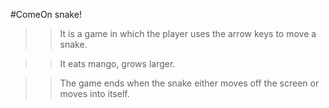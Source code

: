 #ComeOn snake!

>> It is a game in which the player uses the arrow keys to move a snake.

>> It eats mango, grows larger.

>> The game ends when the snake either moves off the screen or moves into itself.




